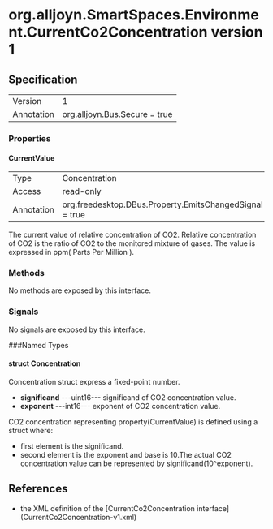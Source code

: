 #  org.alljoyn.SmartSpaces.Environment.CurrentCo2Concentration version 1

## Specification

|              |                                      |
|--------------|--------------------------------------|
| Version      | 1                                    |
| Annotation   | org.alljoyn.Bus.Secure = true        |

### Properties

#### CurrentValue

|              |                                                          |
|--------------|----------------------------------------------------------|
| Type         | Concentration                                            |
| Access       | read-only                                                |
| Annotation   | org.freedesktop.DBus.Property.EmitsChangedSignal = true  |

The current value of relative concentration of CO2.
Relative concentration of CO2 is the ratio of CO2 to the monitored mixture of
gases.
The value is expressed in ppm( Parts Per Million ).

### Methods

No methods are exposed by this interface.

### Signals

No signals are exposed by this interface.

###Named Types

#### struct Concentration

Concentration struct express a fixed-point number.
  * **significand**  ---uint16--- significand of CO2 concentration value.
  * **exponent**  ---int16--- exponent of CO2 concentration value.

CO2 concentration representing property(CurrentValue)
is defined using a struct where:
  * first element is the significand.
  * second element is the exponent and base is 10.The actual CO2 concentration
    value can be represented by significand(10^exponent).

## References

  * the XML definition of the [CurrentCo2Concentration interface]
    (CurrentCo2Concentration-v1.xml)

